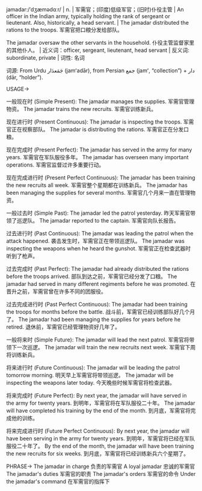 jamadar:/ˈdʒæmədɑːr/ | n. | 军需官；(印度)低级军官；(旧时)仆役主管 | An officer in the Indian army, typically holding the rank of sergeant or lieutenant. Also, historically, a head servant. |  The jamadar distributed the rations to the troops.  军需官把口粮分发给部队。

The jamadar oversaw the other servants in the household.  仆役主管监督家里的其他仆人。 | 近义词：officer, sergeant, lieutenant, head servant | 反义词: subordinate, private | 词性: 名词

词源: From Urdu جَمَعدَار (jamʻadār), from Persian جمع (jamʻ, “collection”) + دار (dār, “holder”).

USAGE->

一般现在时 (Simple Present):
The jamadar manages the supplies. 军需官管理物资。
The jamadar trains the new recruits.  军需官训练新兵。

现在进行时 (Present Continuous):
The jamadar is inspecting the troops. 军需官正在视察部队。
The jamadar is distributing the rations. 军需官正在分发口粮。

现在完成时 (Present Perfect):
The jamadar has served in the army for many years.  军需官在军队服役多年。
The jamadar has overseen many important operations.  军需官监督过许多重要行动。

现在完成进行时 (Present Perfect Continuous):
The jamadar has been training the new recruits all week.  军需官整个星期都在训练新兵。
The jamadar has been managing the supplies for several months. 军需官几个月来一直在管理物资。

一般过去时 (Simple Past):
The jamadar led the patrol yesterday. 昨天军需官带领了巡逻队。
The jamadar reported to the captain. 军需官向队长报告。

过去进行时 (Past Continuous):
The jamadar was leading the patrol when the attack happened. 袭击发生时，军需官正在带领巡逻队。
The jamadar was inspecting the weapons when he heard the gunshot. 军需官正在检查武器时听到了枪声。

过去完成时 (Past Perfect):
The jamadar had already distributed the rations before the troops arrived.  部队到达之前，军需官已经分发了口粮。
The jamadar had served in many different regiments before he was promoted.  在晋升之前，军需官曾在许多不同的团服役。

过去完成进行时 (Past Perfect Continuous):
The jamadar had been training the troops for months before the battle.  战斗前，军需官已经训练部队好几个月了。
The jamadar had been managing the supplies for years before he retired.  退休前，军需官已经管理物资好几年了。

一般将来时 (Simple Future):
The jamadar will lead the next patrol.  军需官将带领下一次巡逻。
The jamadar will train the new recruits next week. 军需官下周将训练新兵。

将来进行时 (Future Continuous):
The jamadar will be leading the patrol tomorrow morning. 明天早上军需官将带领巡逻。
The jamadar will be inspecting the weapons later today. 今天晚些时候军需官将检查武器。

将来完成时 (Future Perfect):
By next year, the jamadar will have served in the army for twenty years. 到明年，军需官将在军队服役二十年。
The jamadar will have completed his training by the end of the month.  到月底，军需官将完成他的训练。


将来完成进行时 (Future Perfect Continuous):
By next year, the jamadar will have been serving in the army for twenty years. 到明年，军需官将已经在军队服役二十年了。
By the end of the month, the jamadar will have been training the new recruits for six weeks. 到月底，军需官将已经训练新兵六个星期了。


PHRASE->
The jamadar in charge  负责的军需官
A loyal jamadar  忠诚的军需官
The jamadar's duties 军需官的职责
The jamadar's orders 军需官的命令
Under the jamadar's command 在军需官的指挥下
